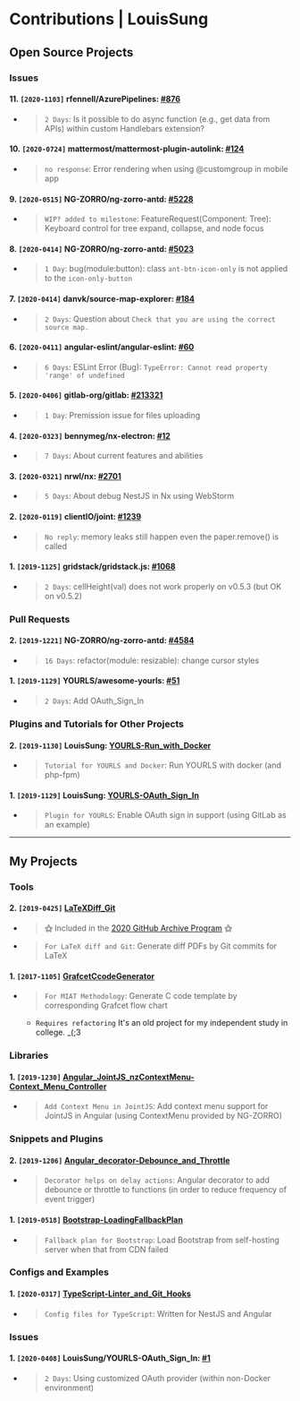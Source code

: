 # Contributions | LouisSung

## Open Source Projects
### Issues
#### 11. `[2020-1103]` rfennell/AzurePipelines: [#876](https://github.com/rfennell/AzurePipelines/issues/876)
* > `2 Days`: Is it possible to do async function (e.g., get data from APIs) within custom Handlebars extension?
#### 10. `[2020-0724]` mattermost/mattermost-plugin-autolink: [#124](https://github.com/mattermost/mattermost-plugin-autolink/issues/124)
* > `no response`: Error rendering when using @customgroup in mobile app
#### 9. `[2020-0515]` NG-ZORRO/ng-zorro-antd: [#5228](https://github.com/NG-ZORRO/ng-zorro-antd/issues/5288)
* > `WIP? added to milestone`: FeatureRequest(Component: Tree): Keyboard control for tree expand, collapse, and node focus
#### 8. `[2020-0414]` NG-ZORRO/ng-zorro-antd: [#5023](https://github.com/NG-ZORRO/ng-zorro-antd/issues/5023)
* > `1 Day`: bug(module:button): class `ant-btn-icon-only` is not applied to the `icon-only-button`
#### 7. `[2020-0414]` danvk/source-map-explorer: [#184](https://github.com/danvk/source-map-explorer/issues/184)
* > `2 Days`: Question about `Check that you are using the correct source map.`
#### 6. `[2020-0411]` angular-eslint/angular-eslint: [#60](https://github.com/angular-eslint/angular-eslint/issues/60#issuecomment-612144277)
* > `6 Days`: ESLint Error (Bug): `TypeError: Cannot read property 'range' of undefined`
#### 5. `[2020-0406]` gitlab-org/gitlab: [#213321](https://gitlab.com/gitlab-org/gitlab/-/issues/213321#note_317852342)
* > `1 Day`: Premission issue for files uploading
#### 4. `[2020-0323]` bennymeg/nx-electron: [#12](https://github.com/bennymeg/nx-electron/issues/12)
* > `7 Days`: About current features and abilities
#### 3. `[2020-0321]` nrwl/nx: [#2701](https://github.com/nrwl/nx/issues/2701)
* > `5 Days`: About debug NestJS in Nx using WebStorm
#### 2. `[2020-0119]` clientIO/joint: [#1239](https://github.com/clientIO/joint/issues/1239#issuecomment-575969283)
* > `No reply`: memory leaks still happen even the paper.remove() is called
#### 1. `[2019-1125]` gridstack/gridstack.js: [#1068](https://github.com/gridstack/gridstack.js/issues/1068)
* > `2 Days`: cellHeight(val) does not work properly on v0.5.3 (but OK on v0.5.2)

### Pull Requests
#### 2. `[2019-1221]` NG-ZORRO/ng-zorro-antd: [#4584](https://github.com/NG-ZORRO/ng-zorro-antd/pull/4584)
* > `16 Days`: refactor(module: resizable): change cursor styles
#### 1. `[2019-1129]` YOURLS/awesome-yourls: [#51](https://github.com/YOURLS/awesome-yourls/pull/51)
* > `2 Days`: Add OAuth_Sign_In

### Plugins and Tutorials for Other Projects
#### 2. `[2019-1130]` LouisSung: [YOURLS-Run_with_Docker](https://github.com/LouisSung/YOURLS-Run_with_Docker)
* > `Tutorial for YOURLS and Docker`: Run YOURLS with docker (and php-fpm)
#### 1. `[2019-1129]` LouisSung: [YOURLS-OAuth_Sign_In](https://github.com/LouisSung/YOURLS-OAuth_Sign_In)
* > `Plugin for YOURLS`: Enable OAuth sign in support (using GitLab as an example)

---
## My Projects
### Tools
#### 2. `[2019-0425]` [LaTeXDiff_Git](https://github.com/LouisSung/LaTeXDiff_Git)
* > **⚝** Included in the [2020 GitHub Archive Program](https://archiveprogram.github.com/) **⚝**
* > `For LaTeX diff and Git`: Generate diff PDFs by Git commits for LaTeX
#### 1. `[2017-1105]` [GrafcetCcodeGenerator](https://github.com/LouisSung/GrafcetCcodeGenerator)
* > `For MIAT Methodology`: Generate C code template by corresponding Grafcet flow chart
  + `Requires refactoring` It's an old project for my independent study in college. _(;3

### Libraries
#### 1. `[2019-1230]` [Angular_JointJS_nzContextMenu-Context_Menu_Controller](https://github.com/LouisSung/Angular_JointJS_nzContextMenu-Context_Menu_Controller)
* > `Add Context Menu in JointJS`: Add context menu support for JointJS in Angular (using ContextMenu provided by NG-ZORRO)

### Snippets and Plugins
#### 2. `[2019-1206]` [Angular_decorator-Debounce_and_Throttle](https://github.com/LouisSung/Angular_decorator-Debounce_and_Throttle)
* > `Decorator helps on delay actions`: Angular decorator to add debounce or throttle to functions (in order to reduce frequency of event trigger)
#### 1. `[2019-0518]` [Bootstrap-LoadingFallbackPlan](https://github.com/LouisSung/Bootstrap-LoadingFallbackPlan)
* > `Fallback plan for Bootstrap`: Load Bootstrap from self-hosting server when that from CDN failed

### Configs and Examples
#### 1. `[2020-0317]` [TypeScript-Linter_and_Git_Hooks](https://github.com/LouisSung/TypeScript-Linter_and_Git_Hooks)
* > `Config files for TypeScript`: Written for NestJS and Angular

### Issues
#### 1. `[2020-0408]` LouisSung/YOURLS-OAuth_Sign_In: [#1](https://github.com/LouisSung/YOURLS-OAuth_Sign_In/issues/1)
* > `2 Days`: Using customized OAuth provider (within non-Docker environment)
